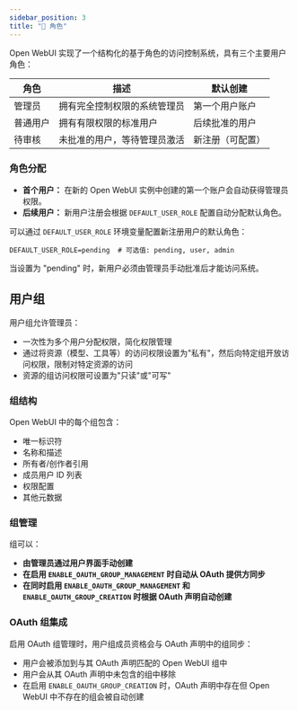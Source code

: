 ```yaml
---
sidebar_position: 3
title: "🔑 角色"
---
```


Open WebUI 实现了一个结构化的基于角色的访问控制系统，具有三个主要用户角色：

| **角色**       | **描述**                                          | **默认创建**                     |
|---------------|---------------------------------------------------|----------------------------------|
| 管理员        | 拥有完全控制权限的系统管理员                      | 第一个用户账户                  |
| 普通用户      | 拥有有限权限的标准用户                            | 后续批准的用户                  |
| 待审核        | 未批准的用户，等待管理员激活                      | 新注册（可配置）                |

### 角色分配

* **首个用户：** 在新的 Open WebUI 实例中创建的第一个账户会自动获得管理员权限。
* **后续用户：** 新用户注册会根据 `DEFAULT_USER_ROLE` 配置自动分配默认角色。

可以通过 `DEFAULT_USER_ROLE` 环境变量配置新注册用户的默认角色：

```.dotenv
DEFAULT_USER_ROLE=pending  # 可选值: pending, user, admin
```

当设置为 "pending" 时，新用户必须由管理员手动批准后才能访问系统。

## 用户组

用户组允许管理员：
* 一次性为多个用户分配权限，简化权限管理
* 通过将资源（模型、工具等）的访问权限设置为"私有"，然后向特定组开放访问权限，限制对特定资源的访问
* 资源的组访问权限可设置为"只读"或"可写"

### 组结构

Open WebUI 中的每个组包含：

* 唯一标识符
* 名称和描述
* 所有者/创作者引用
* 成员用户 ID 列表
* 权限配置
* 其他元数据

### 组管理

组可以：

* **由管理员通过用户界面手动创建**
* **在启用 `ENABLE_OAUTH_GROUP_MANAGEMENT` 时自动从 OAuth 提供方同步**
* **在同时启用 `ENABLE_OAUTH_GROUP_MANAGEMENT` 和 `ENABLE_OAUTH_GROUP_CREATION` 时根据 OAuth 声明自动创建**

### OAuth 组集成

启用 OAuth 组管理时，用户组成员资格会与 OAuth 声明中的组同步：

* 用户会被添加到与其 OAuth 声明匹配的 Open WebUI 组中
* 用户会从其 OAuth 声明中未包含的组中移除
* 在启用 `ENABLE_OAUTH_GROUP_CREATION` 时，OAuth 声明中存在但 Open WebUI 中不存在的组会被自动创建

